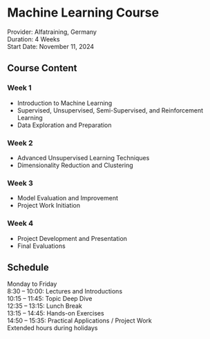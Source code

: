 # Machine Learning Course

Provider: Alfatraining, Germany  
Duration: 4 Weeks  
Start Date: November 11, 2024  

## Course Content

### Week 1

- Introduction to Machine Learning
- Supervised, Unsupervised, Semi-Supervised, and Reinforcement Learning
- Data Exploration and Preparation

### Week 2

- Advanced Unsupervised Learning Techniques
- Dimensionality Reduction and Clustering

### Week 3

- Model Evaluation and Improvement
- Project Work Initiation

### Week 4

- Project Development and Presentation
- Final Evaluations

## Schedule

Monday to Friday  
8:30 – 10:00: Lectures and Introductions  
10:15 – 11:45: Topic Deep Dive  
12:35 – 13:15: Lunch Break  
13:15 – 14:45: Hands-on Exercises  
14:50 – 15:35: Practical Applications / Project Work  
Extended hours during holidays  

